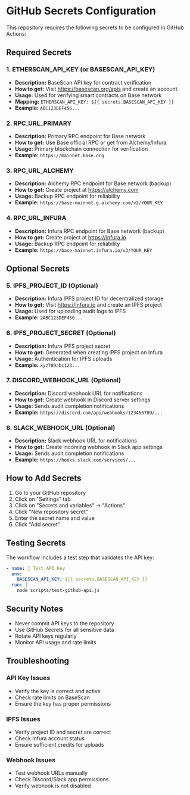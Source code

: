 # GitHub Secrets Configuration

This repository requires the following secrets to be configured in GitHub Actions:

## Required Secrets

### 1. ETHERSCAN_API_KEY (or BASESCAN_API_KEY)
- **Description:** BaseScan API key for contract verification
- **How to get:** Visit https://basescan.org/apis and create an account
- **Usage:** Used for verifying smart contracts on Base network
- **Mapping:** `ETHERSCAN_API_KEY: ${{ secrets.BASESCAN_API_KEY }}`
- **Example:** `ABC123DEF456...`

### 2. RPC_URL_PRIMARY
- **Description:** Primary RPC endpoint for Base network
- **How to get:** Use Base official RPC or get from Alchemy/Infura
- **Usage:** Primary blockchain connection for verification
- **Example:** `https://mainnet.base.org`

### 3. RPC_URL_ALCHEMY
- **Description:** Alchemy RPC endpoint for Base network (backup)
- **How to get:** Create project at https://alchemy.com
- **Usage:** Backup RPC endpoint for reliability
- **Example:** `https://base-mainnet.g.alchemy.com/v2/YOUR_KEY`

### 4. RPC_URL_INFURA
- **Description:** Infura RPC endpoint for Base network (backup)
- **How to get:** Create project at https://infura.io
- **Usage:** Backup RPC endpoint for reliability
- **Example:** `https://base-mainnet.infura.io/v3/YOUR_KEY`

## Optional Secrets

### 5. IPFS_PROJECT_ID (Optional)
- **Description:** Infura IPFS project ID for decentralized storage
- **How to get:** Visit https://infura.io and create an IPFS project
- **Usage:** Used for uploading audit logs to IPFS
- **Example:** `2ABC123DEF456...`

### 6. IPFS_PROJECT_SECRET (Optional)
- **Description:** Infura IPFS project secret
- **How to get:** Generated when creating IPFS project on Infura
- **Usage:** Authentication for IPFS uploads
- **Example:** `xyz789abc123...`

### 7. DISCORD_WEBHOOK_URL (Optional)
- **Description:** Discord webhook URL for notifications
- **How to get:** Create webhook in Discord server settings
- **Usage:** Sends audit completion notifications
- **Example:** `https://discord.com/api/webhooks/123456789/...`

### 8. SLACK_WEBHOOK_URL (Optional)
- **Description:** Slack webhook URL for notifications
- **How to get:** Create incoming webhook in Slack app settings
- **Usage:** Sends audit completion notifications
- **Example:** `https://hooks.slack.com/services/...`

## How to Add Secrets

1. Go to your GitHub repository
2. Click on "Settings" tab
3. Click on "Secrets and variables" → "Actions"
4. Click "New repository secret"
5. Enter the secret name and value
6. Click "Add secret"

## Testing Secrets

The workflow includes a test step that validates the API key:

```yaml
- name: 🧪 Test API Key
  env:
    BASESCAN_API_KEY: ${{ secrets.BASESCAN_API_KEY }}
  run: |
    node scripts/test-github-api.js
```

## Security Notes

- Never commit API keys to the repository
- Use GitHub Secrets for all sensitive data
- Rotate API keys regularly
- Monitor API usage and rate limits

## Troubleshooting

### API Key Issues
- Verify the key is correct and active
- Check rate limits on BaseScan
- Ensure the key has proper permissions

### IPFS Issues
- Verify project ID and secret are correct
- Check Infura account status
- Ensure sufficient credits for uploads

### Webhook Issues
- Test webhook URLs manually
- Check Discord/Slack app permissions
- Verify webhook is not disabled
